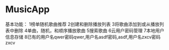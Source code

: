 # MusicApp
基本功能：
  1榜单随机歌曲推荐
  2创建和删除播放列表
  3将歌曲添加到或从播放列表中删除
  4单曲，随机，和顺序播放歌曲
  5搜索歌曲
  6云用户密码管理
  7本地用户信息存储
  8已有的用户名qwer密码qwer,用户名asdf密码,asdf,用户名zxcv密码zxcv
